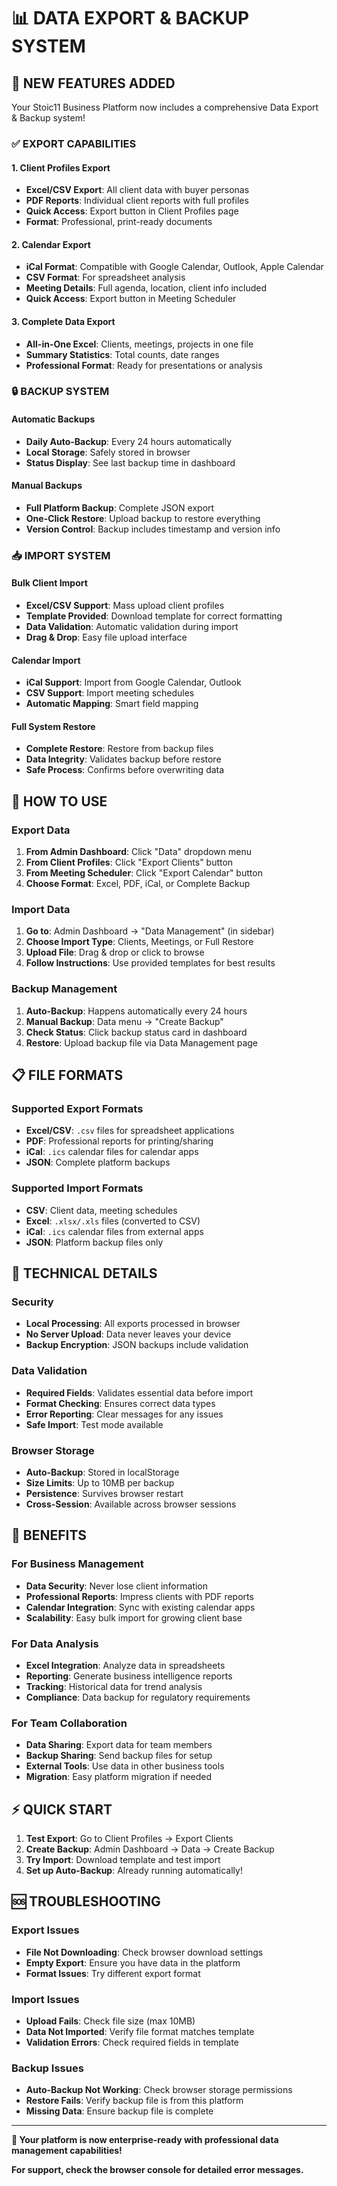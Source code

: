 # 📊 DATA EXPORT & BACKUP SYSTEM

## 🚀 NEW FEATURES ADDED

Your Stoic11 Business Platform now includes a comprehensive Data Export & Backup system!

### ✅ EXPORT CAPABILITIES

#### 1. **Client Profiles Export**
- **Excel/CSV Export**: All client data with buyer personas
- **PDF Reports**: Individual client reports with full profiles
- **Quick Access**: Export button in Client Profiles page
- **Format**: Professional, print-ready documents

#### 2. **Calendar Export**
- **iCal Format**: Compatible with Google Calendar, Outlook, Apple Calendar
- **CSV Format**: For spreadsheet analysis
- **Meeting Details**: Full agenda, location, client info included
- **Quick Access**: Export button in Meeting Scheduler

#### 3. **Complete Data Export**
- **All-in-One Excel**: Clients, meetings, projects in one file
- **Summary Statistics**: Total counts, date ranges
- **Professional Format**: Ready for presentations or analysis

### 🔒 BACKUP SYSTEM

#### **Automatic Backups**
- **Daily Auto-Backup**: Every 24 hours automatically
- **Local Storage**: Safely stored in browser
- **Status Display**: See last backup time in dashboard

#### **Manual Backups**
- **Full Platform Backup**: Complete JSON export
- **One-Click Restore**: Upload backup to restore everything
- **Version Control**: Backup includes timestamp and version info

### 📥 IMPORT SYSTEM

#### **Bulk Client Import**
- **Excel/CSV Support**: Mass upload client profiles
- **Template Provided**: Download template for correct formatting
- **Data Validation**: Automatic validation during import
- **Drag & Drop**: Easy file upload interface

#### **Calendar Import**
- **iCal Support**: Import from Google Calendar, Outlook
- **CSV Support**: Import meeting schedules
- **Automatic Mapping**: Smart field mapping

#### **Full System Restore**
- **Complete Restore**: Restore from backup files
- **Data Integrity**: Validates backup before restore
- **Safe Process**: Confirms before overwriting data

## 🎯 HOW TO USE

### **Export Data**
1. **From Admin Dashboard**: Click "Data" dropdown menu
2. **From Client Profiles**: Click "Export Clients" button
3. **From Meeting Scheduler**: Click "Export Calendar" button
4. **Choose Format**: Excel, PDF, iCal, or Complete Backup

### **Import Data**
1. **Go to**: Admin Dashboard → "Data Management" (in sidebar)
2. **Choose Import Type**: Clients, Meetings, or Full Restore
3. **Upload File**: Drag & drop or click to browse
4. **Follow Instructions**: Use provided templates for best results

### **Backup Management**
1. **Auto-Backup**: Happens automatically every 24 hours
2. **Manual Backup**: Data menu → "Create Backup"
3. **Check Status**: Click backup status card in dashboard
4. **Restore**: Upload backup file via Data Management page

## 📋 FILE FORMATS

### **Supported Export Formats**
- **Excel/CSV**: `.csv` files for spreadsheet applications
- **PDF**: Professional reports for printing/sharing
- **iCal**: `.ics` calendar files for calendar apps
- **JSON**: Complete platform backups

### **Supported Import Formats**
- **CSV**: Client data, meeting schedules
- **Excel**: `.xlsx/.xls` files (converted to CSV)
- **iCal**: `.ics` calendar files from external apps
- **JSON**: Platform backup files only

## 🔧 TECHNICAL DETAILS

### **Security**
- **Local Processing**: All exports processed in browser
- **No Server Upload**: Data never leaves your device
- **Backup Encryption**: JSON backups include validation

### **Data Validation**
- **Required Fields**: Validates essential data before import
- **Format Checking**: Ensures correct data types
- **Error Reporting**: Clear messages for any issues
- **Safe Import**: Test mode available

### **Browser Storage**
- **Auto-Backup**: Stored in localStorage
- **Size Limits**: Up to 10MB per backup
- **Persistence**: Survives browser restart
- **Cross-Session**: Available across browser sessions

## 🎉 BENEFITS

### **For Business Management**
- **Data Security**: Never lose client information
- **Professional Reports**: Impress clients with PDF reports
- **Calendar Integration**: Sync with existing calendar apps
- **Scalability**: Easy bulk import for growing client base

### **For Data Analysis**
- **Excel Integration**: Analyze data in spreadsheets
- **Reporting**: Generate business intelligence reports
- **Tracking**: Historical data for trend analysis
- **Compliance**: Data backup for regulatory requirements

### **For Team Collaboration**
- **Data Sharing**: Export data for team members
- **Backup Sharing**: Send backup files for setup
- **External Tools**: Use data in other business tools
- **Migration**: Easy platform migration if needed

## ⚡ QUICK START

1. **Test Export**: Go to Client Profiles → Export Clients
2. **Create Backup**: Admin Dashboard → Data → Create Backup
3. **Try Import**: Download template and test import
4. **Set up Auto-Backup**: Already running automatically!

## 🆘 TROUBLESHOOTING

### **Export Issues**
- **File Not Downloading**: Check browser download settings
- **Empty Export**: Ensure you have data in the platform
- **Format Issues**: Try different export format

### **Import Issues**
- **Upload Fails**: Check file size (max 10MB)
- **Data Not Imported**: Verify file format matches template
- **Validation Errors**: Check required fields in template

### **Backup Issues**
- **Auto-Backup Not Working**: Check browser storage permissions
- **Restore Fails**: Verify backup file is from this platform
- **Missing Data**: Ensure backup file is complete

---

**🚀 Your platform is now enterprise-ready with professional data management capabilities!**

**For support, check the browser console for detailed error messages.**